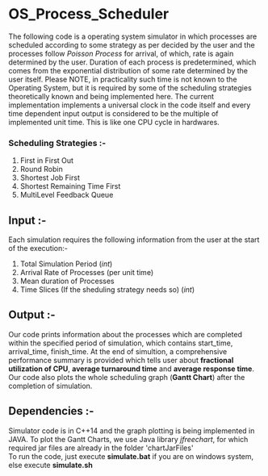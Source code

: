 # OS_Process_Scheduler

The following code is a operating system simulator in which processes are scheduled according to some strategy as per decided by the user and the processes follow *Poisson Process* for arrival, of which, rate is again determined by the user. Duration of each process is predetermined, which comes from the exponential distribution of some rate determined by the user itself. Please NOTE, in practicality such time is not known to the Operating System, but it is required by some of the scheduling strategies theoretically known and being implemented here. The current implementation implements a universal clock in the code itself and every time dependent input output is considered to be the multiple of implemented unit time. This is like one CPU cycle in hardwares. 

### Scheduling Strategies :-
1. First in First Out
2. Round Robin
3. Shortest Job First
4. Shortest Remaining Time First
5. MultiLevel Feedback Queue

## Input :-
Each simulation requires the following information from the user at the start of the execution:-  
1. Total Simulation Period (*int*)
2. Arrival Rate of Processes (per unit time)
3. Mean duration of Processes
4. Time Slices (If the sheduling strategy needs so) (*int*)

## Output :-
Our code prints information about the processes which are completed within the specified period of simulation, which contains start_time, arrival_time, finish_time. At the end of simultion, a comprehensive performance summary is provided which tells user about **fractional utilization of CPU**, **average turnaround time** and **average response time**. Our code also plots the whole scheduling graph (**Gantt Chart**) after the completion of simulation.

## Dependencies :-
Simulator code is in C++14 and the graph plotting is being implemented in JAVA. To plot the Gantt Charts, we use Java library *jfreechart*, for which required jar files are already in the folder 'chartJarFiles'  
To run the code, just execute **simulate.bat** if you are on windows system, else execute **simulate.sh**